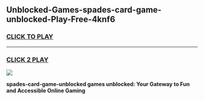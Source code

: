 
## Unblocked-Games-spades-card-game-unblocked-Play-Free-4knf6
<h3>
<a href="https://premium76.site?title=spades-card-game-unblocked&ref=20A">CLICK TO PLAY</a></h3>
<hr>

<h3>
<a href="https://premium76.site?title=spades-card-game-unblocked&ref=20A">CLICK 2 PLAY</a>
  
</h3>

<a href="https://premium76.site?title=spades-card-game-unblocked&ref=20A"><img src="https://clearcache.store/games.png"></a>


**spades-card-game-unblocked games unblocked: Your Gateway to Fun and Accessible Online Gaming**
